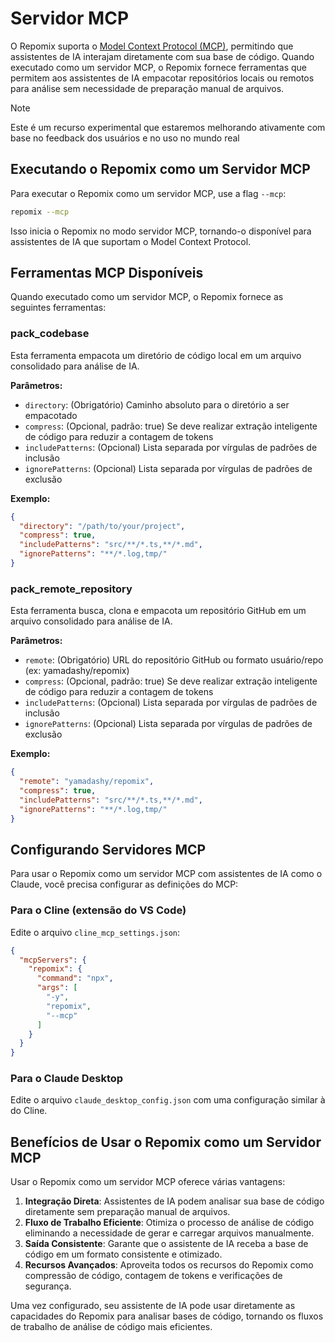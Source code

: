 # Servidor MCP

O Repomix suporta o [Model Context Protocol (MCP)](https://modelcontextprotocol.io), permitindo que assistentes de IA interajam diretamente com sua base de código. Quando executado como um servidor MCP, o Repomix fornece ferramentas que permitem aos assistentes de IA empacotar repositórios locais ou remotos para análise sem necessidade de preparação manual de arquivos.

> [!NOTE]  
> Este é um recurso experimental que estaremos melhorando ativamente com base no feedback dos usuários e no uso no mundo real

## Executando o Repomix como um Servidor MCP

Para executar o Repomix como um servidor MCP, use a flag `--mcp`:

```bash
repomix --mcp
```

Isso inicia o Repomix no modo servidor MCP, tornando-o disponível para assistentes de IA que suportam o Model Context Protocol.

## Ferramentas MCP Disponíveis

Quando executado como um servidor MCP, o Repomix fornece as seguintes ferramentas:

### pack_codebase

Esta ferramenta empacota um diretório de código local em um arquivo consolidado para análise de IA.

**Parâmetros:**
- `directory`: (Obrigatório) Caminho absoluto para o diretório a ser empacotado
- `compress`: (Opcional, padrão: true) Se deve realizar extração inteligente de código para reduzir a contagem de tokens
- `includePatterns`: (Opcional) Lista separada por vírgulas de padrões de inclusão
- `ignorePatterns`: (Opcional) Lista separada por vírgulas de padrões de exclusão

**Exemplo:**
```json
{
  "directory": "/path/to/your/project",
  "compress": true,
  "includePatterns": "src/**/*.ts,**/*.md",
  "ignorePatterns": "**/*.log,tmp/"
}
```

### pack_remote_repository

Esta ferramenta busca, clona e empacota um repositório GitHub em um arquivo consolidado para análise de IA.

**Parâmetros:**
- `remote`: (Obrigatório) URL do repositório GitHub ou formato usuário/repo (ex: yamadashy/repomix)
- `compress`: (Opcional, padrão: true) Se deve realizar extração inteligente de código para reduzir a contagem de tokens
- `includePatterns`: (Opcional) Lista separada por vírgulas de padrões de inclusão
- `ignorePatterns`: (Opcional) Lista separada por vírgulas de padrões de exclusão

**Exemplo:**
```json
{
  "remote": "yamadashy/repomix",
  "compress": true,
  "includePatterns": "src/**/*.ts,**/*.md",
  "ignorePatterns": "**/*.log,tmp/"
}
```

## Configurando Servidores MCP

Para usar o Repomix como um servidor MCP com assistentes de IA como o Claude, você precisa configurar as definições do MCP:

### Para o Cline (extensão do VS Code)

Edite o arquivo `cline_mcp_settings.json`:

```json
{
  "mcpServers": {
    "repomix": {
      "command": "npx",
      "args": [
        "-y",
        "repomix",
        "--mcp"
      ]
    }
  }
}
```

### Para o Claude Desktop

Edite o arquivo `claude_desktop_config.json` com uma configuração similar à do Cline.

## Benefícios de Usar o Repomix como um Servidor MCP

Usar o Repomix como um servidor MCP oferece várias vantagens:

1. **Integração Direta**: Assistentes de IA podem analisar sua base de código diretamente sem preparação manual de arquivos.
2. **Fluxo de Trabalho Eficiente**: Otimiza o processo de análise de código eliminando a necessidade de gerar e carregar arquivos manualmente.
3. **Saída Consistente**: Garante que o assistente de IA receba a base de código em um formato consistente e otimizado.
4. **Recursos Avançados**: Aproveita todos os recursos do Repomix como compressão de código, contagem de tokens e verificações de segurança.

Uma vez configurado, seu assistente de IA pode usar diretamente as capacidades do Repomix para analisar bases de código, tornando os fluxos de trabalho de análise de código mais eficientes.
